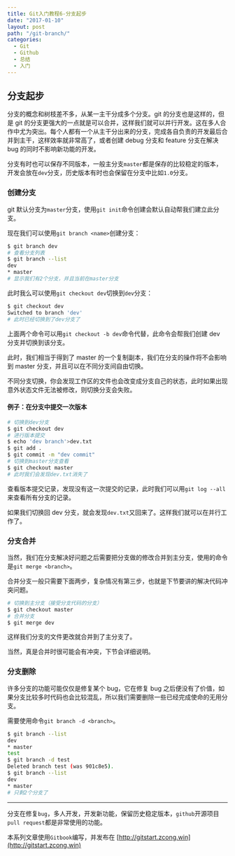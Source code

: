```yaml
---
title: Git入门教程6-分支起步
date: "2017-01-10"
layout: post
path: "/git-branch/"
categories:
  - Git
  - Github
  - 总结
  - 入门
---
```


## 分支起步

分支的概念和树枝差不多，从某一主干分成多个分支。git 的分支也是这样的，但是 git 的分支更强大的一点就是可以合并，这样我们就可以并行开发。这在多人合作中尤为突出。每个人都有一个从主干分出来的分支，完成各自负责的开发最后合并到主干，这样效率就非常高了，或者创建 debug 分支和 feature 分支在解决 bug 的同时不影响新功能的开发。

分支有时也可以保存不同版本，一般主分支`master`都是保存的比较稳定的版本，开发会放在`dev`分支，历史版本有时也会保留在分支中比如`1.0`分支。

<!--more-->

### 创建分支

git 默认分支为`master`分支，使用`git init`命令创建会默认自动帮我们建立此分支。

现在我们可以使用`git branch <name>`创建分支：
```sh
$ git branch dev
# 查看分支列表
$ git branch --list
dev
* master
# 显示我们有2个分支，并且当前在master分支
```
此时我么可以使用`git checkout dev`切换到`dev`分支：
```sh
$ git checkout dev
Switched to branch 'dev'
# 此时已经切换到了dev分支了
```

上面两个命令可以用`git checkout -b dev`命令代替，此命令会帮我们创建 dev 分支并切换到该分支。

此时，我们相当于得到了 master 的一个复制副本，我们在分支的操作将不会影响到 master 分支，并且可以在不同分支间自由切换。

不同分支切换，你会发现工作区的文件也会改变成分支自己的状态，此时如果出现意外状态文件无法被修改，则切换分支会失败。

#### 例子：在分支中提交一次版本
```sh
# 切换到dev分支
$ git checkout dev
# 进行版本提交
$ echo 'dev branch'>dev.txt
$ git add .
$ git commit -m "dev commit"
# 切换到master分支查看
$ git checkout master
# 此时我们会发现dev.txt消失了
```
查看版本提交记录，发现没有这一次提交的记录，此时我们可以用`git log --all`来查看所有分支的记录。

如果我们切换回 dev 分支，就会发现`dev.txt`又回来了。这样我们就可以在并行工作了。

### 分支合并

当然，我们在分支解决好问题之后需要把分支做的修改合并到主分支，使用的命令是`git merge <branch>`。

合并分支一般只需要下面两步，复杂情况有第三步，也就是下节要讲的解决代码冲突问题。
```sh
# 切换到主分支（接受分支代码的分支）
$ git checkout master
# 合并分支
$ git merge dev
```
这样我们分支的文件更改就合并到了主分支了。

当然，真是合并时很可能会有冲突，下节会详细说明。

### 分支删除

许多分支的功能可能仅仅是修复某个 bug，它在修复 bug 之后便没有了价值，如果分支比较多时代码也会比较混乱，所以我们需要删除一些已经完成使命的无用分支。

需要使用命令`git branch -d <branch>`。
```sh
$ git branch --list
dev
* master
test
$ git branch -d test
Deleted branch test (was 901c8e5).
$ git branch --list
dev
* master
# 只剩2个分支了
```

---

分支在修复`bug`，多人开发，开发新功能，保留历史稳定版本，`github`开源项目`pull request`都是非常使用的功能。

本系列文章使用`Gitbook`编写，并发布在 [http://gitstart.zcong.win](http://gitstart.zcong.win)
